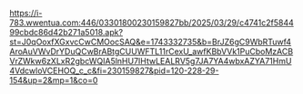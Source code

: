 https://i-783.wwentua.com:446/03301800230159827bb/2025/03/29/c4741c2f584499cbdc86d42b271a5018.apk?st=J0qOoxfXGxvcCwCMOocSAQ&e=1743332735&b=BrJZ6gC9WbRTuwf4AroAuVWvDrYDuQCwBrABtgCUUWFTL11rCexU_awfKBbVVk1PuCboMzACBVrZWkw6zXLxR2gbcWQIA5lnHU7IHtwLEALRV5g7JA7YA4wbxAZYA71HmU4VdcwloVCEHOQ_c_c&fi=230159827&pid=120-228-29-154&up=2&mp=1&co=0